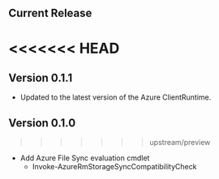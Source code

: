<!--
    Please leave this section at the top of the change log.

    Changes for the current release should go under the section titled "Current Release", and should adhere to the following format:

    ## Current Release
    * Overview of change #1
        - Additional information about change #1
    * Overview of change #2
        - Additional information about change #2
        - Additional information about change #2
    * Overview of change #3
    * Overview of change #4
        - Additional information about change #4

    ## YYYY.MM.DD - Version X.Y.Z (Previous Release)
    * Overview of change #1
        - Additional information about change #1
-->

## Current Release
<<<<<<< HEAD
=======

## Version 0.1.1
* Updated to the latest version of the Azure ClientRuntime.

## Version 0.1.0
>>>>>>> upstream/preview
* Add Azure File Sync evaluation cmdlet
    - Invoke-AzureRmStorageSyncCompatibilityCheck

